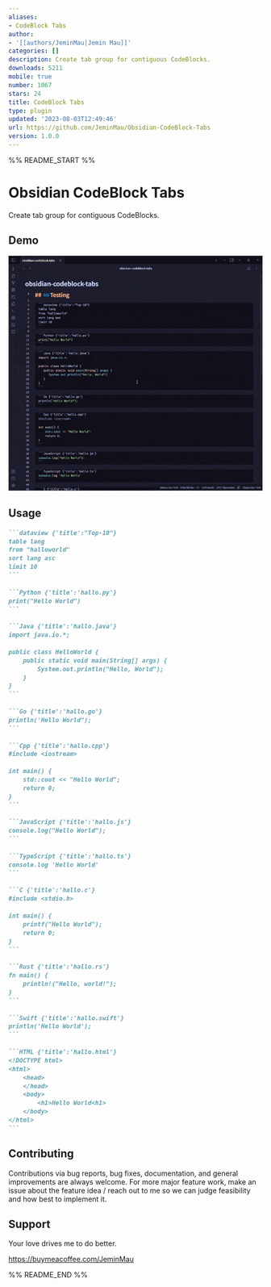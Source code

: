 ```yaml
---
aliases:
- CodeBlock Tabs
author:
- '[[authors/JeminMau|Jemin Mau]]'
categories: []
description: Create tab group for contiguous CodeBlocks.
downloads: 5211
mobile: true
number: 1067
stars: 24
title: CodeBlock Tabs
type: plugin
updated: '2023-08-03T12:49:46'
url: https://github.com/JeminMau/Obsidian-CodeBlock-Tabs
version: 1.0.0
---
```


%% README_START %%

# Obsidian CodeBlock Tabs

Create tab group for contiguous CodeBlocks.

## Demo

![](https://raw.githubusercontent.com/JeminMau/Obsidian-CodeBlock-Tabs/HEAD/screenshot.gif)

## Usage

~~~markdown
```dataview {'title':"Top-10"}
table lang
from "halloworld"
sort lang asc
limit 10
```

```Python {'title':'hallo.py'}
print("Hello World")
```

```Java {'title':'hallo.java'}
import java.io.*;

public class HelloWorld {
    public static void main(String[] args) {
        System.out.println("Hello, World");
    }
}
```

```Go {'title':'hallo.go'}
println('Hello World");
```

```Cpp {'title':'hallo.cpp'}
#include <iostream>
 
int main() {
    std::cout << "Hello World";
    return 0;
}
```

```JavaScript {'title':'hallo.js'}
console.log("Hello World");
```

```TypeScript {'title':'hallo.ts'}
console.log 'Hello World'
```

```C {'title':'hallo.c'}
#include <stdio.h>

int main() {
    printf("Hello World");
    return 0;
}
```

```Rust {'title':'hallo.rs'}
fn main() {
    println!("Hello, world!");
}
```

```Swift {'title':'hallo.swift'}
println('Hello World');
```

```HTML {'title':'hallo.html'}
<!DOCTYPE html>
<html>
    <head>
    </head>
    <body>
        <h1>Hello World<h1>
    </body>
</html>
```
~~~

## Contributing

Contributions via bug reports, bug fixes, documentation, and general improvements are always welcome. For more major feature work, make an issue about the feature idea / reach out to me so we can judge feasibility and how best to implement it.

## Support

Your love drives me to do better. 

https://buymeacoffee.com/JeminMau

%% README_END %%